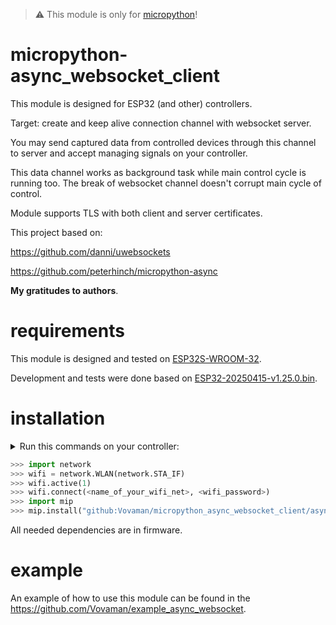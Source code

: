 > :warning: This module is only for [micropython](https://micropython.org/)!

# micropython-async_websocket_client
This module is designed for ESP32 (and other) controllers.

Target: create and keep alive connection channel with websocket server.

You may send captured data from controlled devices through this channel to server and accept managing signals on your controller.

This data channel works as background task while main control cycle is running too.
The break of websocket channel doesn't corrupt main cycle of control.

Module supports TLS with both client and server certificates.

This project based on:

https://github.com/danni/uwebsockets

https://github.com/peterhinch/micropython-async

**My gratitudes to authors**.

# requirements
This module is designed and tested on [ESP32S-WROOM-32](https://ru.wikipedia.org/wiki/%D0%A4%D0%B0%D0%B9%D0%BB:ESP32_Espressif_ESP-WROOM-32_Dev_Board.jpg).

Development and tests were done based on [ESP32-20250415-v1.25.0.bin](https://micropython.org/resources/firmware/ESP32_GENERIC-20250415-v1.25.0.bin).

# installation
<details>
    <summary>Run this commands on your controller:</summary>

    You have to reflash your board with [micropython](https://micropython.org/).
    Details are explained in https://github.com/Vovaman/start_ESP32_with_micropython.
    You may use VSCode as explained in link above or use `picocom` tool (also explained) to connect your board and run python console (REPL) on it.
    So, after you are in your board...
</details>

```python
>>> import network
>>> wifi = network.WLAN(network.STA_IF)
>>> wifi.active(1)
>>> wifi.connect(<name_of_your_wifi_net>, <wifi_password>)
>>> import mip
>>> mip.install("github:Vovaman/micropython_async_websocket_client/async_websocket_client/ws.py")
```

All needed dependencies are in firmware.
# example
An example of how to use this module can be found in the https://github.com/Vovaman/example_async_websocket.
